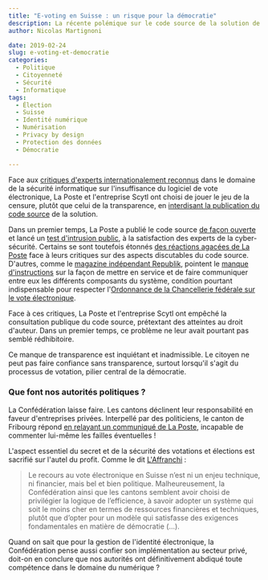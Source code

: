 ```yaml
---
title: "E-voting en Suisse : un risque pour la démocratie"
description: La récente polémique sur le code source de la solution de vote électronique proposée par La Poste met en lumière les risques pour la démocratie ainsi que le manque de vision des autorités politiques de Suisse.
author: Nicolas Martignoni

date: 2019-02-24
slug: e-voting-et-democratie
categories:
  - Politique
  - Citoyenneté
  - Sécurité
  - Informatique
tags:
  - Élection
  - Suisse
  - Identité numérique
  - Numérisation
  - Privacy by design
  - Protection des données
  - Démocratie

---
```


Face aux [critiques d'experts internationalement reconnus](https://motherboard.vice.com/en_us/article/vbwz94/experts-find-serious-problems-with-switzerlands-online-voting-system-before-public-penetration-test-even-begins) dans le domaine de la sécurité informatique sur l'insuffisance du logiciel de vote électronique, La Poste et l'entreprise Scytl ont choisi de jouer le jeu de la censure, plutôt que celui de la transparence, en [interdisant la publication du code source](https://twitter.com/CCC_CH/status/1099211879073886208) de la solution.

Dans un premier temps, La Poste a publié le code source [de façon ouverte](https://github.com/orbiting/post-evoting) et lancé un [test d'intrusion public](https://www.evoting-blog.ch/fr/pages/2019/test-de-piratage-public-du-systeme-de-vote-electronique-de-la-poste), à la satisfaction des experts de la cyber-sécurité. Certains se sont toutefois étonnés [des réactions agacées de La Poste](https://twitter.com/swisspost/status/1097491489796640768) face à leurs critiques sur des aspects discutables du code source. D'autres, comme le [magazine indépendant Republik](https://www.republik.ch), pointent le [manque d'instructions](https://www.republik.ch/2019/02/15/postschiff-enterprise) sur la façon de mettre en service et de faire communiquer entre eux les différents composants du système, condition pourtant indispensable pour respecter l'[Ordonnance de la Chancellerie fédérale sur le vote électronique](https://www.admin.ch/opc/fr/classified-compilation/20132343/index.html#a7).

<!--more-->
Face à ces critiques, La Poste et l'entreprise Scytl ont empêché la consultation publique du code source, prétextant des atteintes au droit d'auteur. Dans un premier temps, ce problème ne leur avait pourtant pas semblé rédhibitoire.

Ce manque de transparence est inquiétant et inadmissible. Le citoyen ne peut pas faire confiance sans transparence, surtout lorsqu'il s'agit du processus de votation, pilier central de la démocratie.

### Que font nos autorités politiques ?

La Confédération laisse faire. Les cantons déclinent leur responsabilité en faveur d'entreprises privées. Interpellé par des politiciens, le canton de Fribourg répond [en relayant un communiqué de La Poste](https://twitter.com/Etat_Fribourg/status/1092416970161643521), incapable de commenter lui-même les failles éventuelles !

L'aspect essentiel du secret et de la sécurité des votations et élections est sacrifié sur l'autel du profit. Comme le dit [L'Affranchi](https://affranchi.ch/suisse/vote-electronique-lenjeu-nest-ni-financier-ni-technique-il-est-politique/) :

> Le recours au vote électronique en Suisse n’est ni un enjeu technique, ni financier, mais bel et bien politique. Malheureusement, la Confédération ainsi que les cantons semblent avoir choisi de privilégier la logique de l’efficience, à savoir adopter un système qui soit le moins cher en termes de ressources financières et techniques, plutôt que d’opter pour un modèle qui satisfasse des exigences fondamentales en matière de démocratie (...).

Quand on sait que pour la gestion de l'identité électronique, la Confédération pense aussi confier son implémentation au secteur privé, doit-on en conclure que nos autorités ont définitivement abdiqué toute compétence dans le domaine du numérique ?
